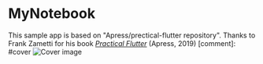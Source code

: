 # MyNotebook

This sample app is based on "Apress/prectical-flutter repository". 
Thanks to Frank Zametti for his book [*Practical Flutter*](http://www.apress.com/9781484249710) (Apress, 2019) 
[comment]: #cover
![Cover image](9781484249710.jpg)

